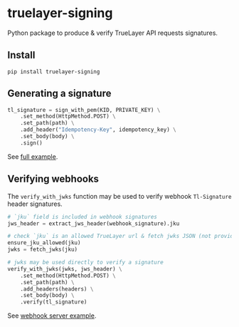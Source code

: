 # truelayer-signing

Python package to produce & verify TrueLayer API requests signatures.

## Install
```
pip install truelayer-signing
```

## Generating a signature

```python
tl_signature = sign_with_pem(KID, PRIVATE_KEY) \
    .set_method(HttpMethod.POST) \
    .set_path(path) \
    .add_header("Idempotency-Key", idempotency_key) \
    .set_body(body) \
    .sign()
```
See [full example](./examples/sign-request/).

## Verifying webhooks
The `verify_with_jwks` function may be used to verify webhook `Tl-Signature` header signatures.

```python
# `jku` field is included in webhook signatures
jws_header = extract_jws_header(webhook_signature).jku

# check `jku` is an allowed TrueLayer url & fetch jwks JSON (not provided by this lib)
ensure_jku_allowed(jku)
jwks = fetch_jwks(jku)

# jwks may be used directly to verify a signature
verify_with_jwks(jwks, jws_header) \
    .set_method(HttpMethod.POST) \
    .set_path(path) \
    .add_headers(headers) \
    .set_body(body) \
    .verify(tl_signature)
```

See [webhook server example](./examples/webhook-server/).
